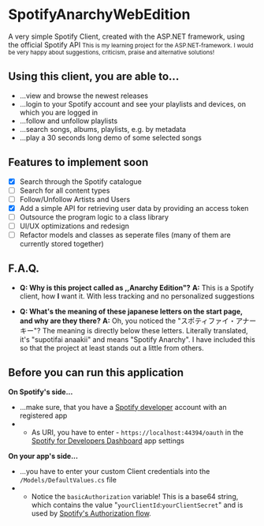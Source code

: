 
# SpotifyAnarchyWebEdition
A very simple Spotify Client, created with the ASP.NET framework, using the official Spotify API
<small>This is my learning project for the ASP.NET-framework. I would be very happy about suggestions, criticism, praise and alternative solutions!</small>

## Using this client, you are able to...
 - ...view and browse the newest releases
 - ...login to your Spotify account and see your playlists and devices, on which you are logged in
 - ...follow and unfollow playlists
 - ...search songs, albums, playlists, e.g. by metadata
 - ...play a 30 seconds long demo of some selected songs

## Features to implement soon
 - [x] Search through the Spotify catalogue
 - [ ] Search for all content types
 - [ ] Follow/Unfollow Artists and Users
 - [x] Add a simple API for retrieving user data by providing an access token
 - [ ] Outsource the program logic to a class library
 - [ ] UI/UX optimizations and redesign
 - [ ] Refactor models and classes as seperate files (many of them are currently stored together)

## F.A.Q.

 - **Q: Why is this project called as ,,Anarchy Edition"?**
 **A:** This is a Spotify client, how **I** want it. With less tracking and no personalized suggestions
 
 - **Q: What's the meaning of these japanese letters on the start page, and why are they there?**
  **A:** Oh, you noticed the "スポティファイ・アナーキー"? The meaning is directly below these letters. 
Literally translated, it's "supotifai anaakii" and means "Spotify Anarchy". I have included this so that the project at least stands out a little from others.

## Before you can run this application
 **On Spotify's side...**
 - ...make sure, that you have a [Spotify developer](https://developer.spotify.com/) account with an registered app
 - - As URI, you have to enter -   `https://localhost:44394/oauth` in the [Spotify for Developers Dashboard](https://developer.spotify.com/dashboard/) app settings
 
**On your app's side...**
 - ...you have to enter your custom Client credentials into the `/Models/DefaultValues.cs` file
- - Notice the `basicAuthorization` variable! This is a base64 string, which contains the value "`yourClientId`:`yourClientSecret`" and is used by [Spotify's Authorization flow](https://developer.spotify.com/documentation/web-api/concepts/authorization).
